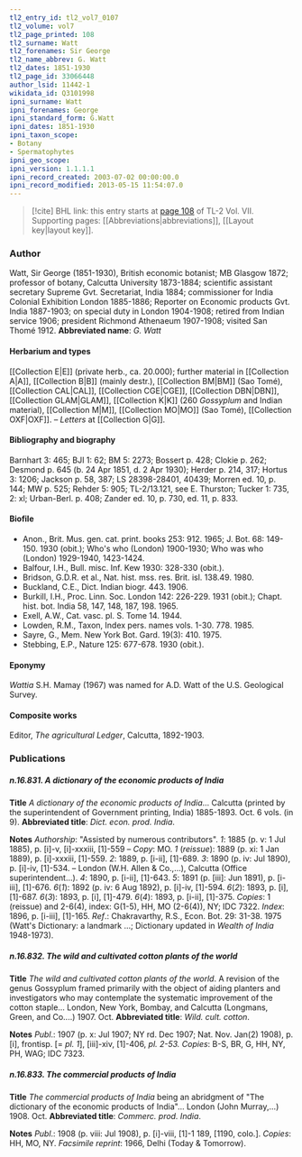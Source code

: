 ```yaml
---
tl2_entry_id: tl2_vol7_0107
tl2_volume: vol7
tl2_page_printed: 108
tl2_surname: Watt
tl2_forenames: Sir George
tl2_name_abbrev: G. Watt
tl2_dates: 1851-1930
tl2_page_id: 33066448
author_lsid: 11442-1
wikidata_id: Q3101998
ipni_surname: Watt
ipni_forenames: George
ipni_standard_form: G.Watt
ipni_dates: 1851-1930
ipni_taxon_scope: 
- Botany
- Spermatophytes
ipni_geo_scope: 
ipni_version: 1.1.1.1
ipni_record_created: 2003-07-02 00:00:00.0
ipni_record_modified: 2013-05-15 11:54:07.0
---
```



> [!cite] BHL link: this entry starts at [page 108](https://www.biodiversitylibrary.org/page/33066448) of TL-2 Vol. VII.
> Supporting pages: [[Abbreviations|abbreviations]], [[Layout key|layout key]].

### Author

Watt, Sir George (1851-1930), British economic botanist; MB Glasgow 1872; professor of botany, Calcutta University 1873-1884; scientific assistant secretary Supreme Gvt. Secretariat, India 1884; commissioner for India Colonial Exhibition London 1885-1886; Reporter on Economic products Gvt. India 1887-1903; on special duty in London 1904-1908; retired from Indian service 1906; president Richmond Athenaeum 1907-1908; visited San Thomé 1912. 
**Abbreviated name**: *G. Watt*

#### Herbarium and types

[[Collection E|E]] (private herb., ca. 20.000); further material in [[Collection A|A]], [[Collection B|B]] (mainly destr.), [[Collection BM|BM]] (Sao Tomé), [[Collection CAL|CAL]], [[Collection CGE|CGE]], [[Collection DBN|DBN]], [[Collection GLAM|GLAM]], [[Collection K|K]] (260 *Gossyplum* and Indian material), [[Collection M|M]], [[Collection MO|MO]] (Sao Tomé), [[Collection OXF|OXF]]. – *Letters* at [[Collection G|G]].

#### Bibliography and biography

Barnhart 3: 465; BJI 1: 62; BM 5: 2273; Bossert p. 428; Clokie p. 262; Desmond p. 645 (b. 24 Apr 1851, d. 2 Apr 1930); Herder p. 214, 317; Hortus 3: 1206; Jackson p. 58, 387; LS 28398-28401, 40439; Morren ed. 10, p. 144; MW p. 525; Rehder 5: 905; TL-2/13.121, see E. Thurston; Tucker 1: 735, 2: xl; Urban-Berl. p. 408; Zander ed. 10, p. 730, ed. 11, p. 833.

#### Biofile

- Anon., Brit. Mus. gen. cat. print. books 253: 912. 1965; J. Bot. 68: 149-150. 1930 (obit.); Who's who (London) 1900-1930; Who was who (London) 1929-1940, 1423-1424.
- Balfour, I.H., Bull. misc. Inf. Kew 1930: 328-330 (obit.).
- Bridson, G.D.R. et al., Nat. hist. mss. res. Brit. isl. 138.49. 1980.
- Buckland, C.E., Dict. Indian biogr. 443. 1906.
- Burkill, I.H., Proc. Linn. Soc. London 142: 226-229. 1931 (obit.); Chapt. hist. bot. India 58, 147, 148, 187, 198. 1965.
- Exell, A.W., Cat. vasc. pl. S. Tome 14. 1944.
- Lowden, R.M., Taxon, Index pers. names vols. 1-30. 778. 1985.
- Sayre, G., Mem. New York Bot. Gard. 19(3): 410. 1975.
- Stebbing, E.P., Nature 125: 677-678. 1930 (obit.).

#### Eponymy

*Wattia* S.H. Mamay (1967) was named for A.D. Watt of the U.S. Geological Survey.

#### Composite works

Editor, *The agricultural Ledger*, Calcutta, 1892-1903.

### Publications

##### n.16.831. A dictionary of the economic products of India

**Title**
*A dictionary of the economic products of India*... Calcutta (printed by the superintendent of Government printing, India) 1885-1893. Oct. 6 vols. (in 9).
**Abbreviated title**: *Dict. econ. prod. India*.

**Notes**
*Authorship*: "Assisted by numerous contributors".
*1*: 1885 (p. v: 1 Jul 1885), p. \[i\]-v, \[i\]-xxxiii, \[1\]-559 – *Copy*: MO.
*1* (*reissue*): 1889 (p. xi: 1 Jan 1889), p. \[i\]-xxxiii, \[1\]-559.
*2*: 1889, p. \[i-ii\], \[1\]-689.
*3*: 1890 (p. iv: Jul 1890), p. \[i\]-iv, \[1\]-534. – London (W.H. Allen & Co.,...), Calcutta (Office superintendent...).
*4*: 1890, p. \[i-ii\], \[1\]-643.
*5*: 1891 (p. \[iii\]: Jun 1891), p. \[i-iii\], \[1\]-676.
*6*(*1*): 1892 (p. iv: 6 Aug 1892), p. \[i\]-iv, \[1\]-594.
*6*(*2*): 1893, p. \[i\], \[1\]-687.
*6*(*3*): 1893, p. \[i\], \[1\]-479.
*6*(*4*): 1893, p. \[i-ii\], \[1\]-375.
*Copies*: 1 (reissue) and 2-6(4), index: G(1-5), HH, MO (2-6(4)), NY; IDC 7322.
*Index*: 1896, p. \[i-iii\], \[1\]-165.
*Ref*.: Chakravarthy, R.S., Econ. Bot. 29: 31-38. 1975 (Watt's Dictionary: a landmark ...; Dictionary updated in *Wealth of India* 1948-1973).

##### n.16.832. The wild and cultivated cotton plants of the world

**Title**
*The wild and cultivated cotton plants of the world*. A revision of the genus Gossyplum framed primarily with the object of aiding planters and investigators who may contemplate the systematic improvement of the cotton staple... London, New York, Bombay, and Calcutta (Longmans, Green, and Co....) 1907. Oct.
**Abbreviated title**: *Wild. cult. cotton*.

**Notes**
*Publ*.: 1907 (p. x: Jul 1907; NY rd. Dec 1907; Nat. Nov. Jan(2) 1908), p. \[i\], frontisp. \[= *pl. 1*\], \[iii\]-xiv, \[1\]-406, *pl. 2-53. Copies*: B-S, BR, G, HH, NY, PH, WAG; IDC 7323.

##### n.16.833. The commercial products of India

**Title**
*The commercial products of India* being an abridgment of "The dictionary of the economic products of India"... London (John Murray,...) 1908. Oct.
**Abbreviated title**: *Commerc. prod. India*.

**Notes**
*Publ*.: 1908 (p. viii: Jul 1908), p. \[i\]-viii, \[1\]-1 189, \[1190, colo.\]. *Copies*: HH, MO, NY.
*Facsimile reprint*: 1966, Delhi (Today & Tomorrow).

